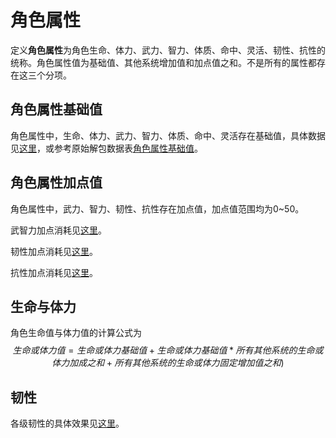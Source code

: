 # 角色属性

定义**角色属性**为角色生命、体力、武力、智力、体质、命中、灵活、韧性、抗性的统称。角色属性值为基础值、其他系统增加值和加点值之和。不是所有的属性都存在这三个分项。

## 角色属性基础值

角色属性中，生命、体力、武力、智力、体质、命中、灵活存在基础值，具体数据见[这里](角色属性基础值表.md)，或参考原始解包数据表[角色属性基础值][角色属性基础值]。

## 角色属性加点值

角色属性中，武力、智力、韧性、抗性存在加点值，加点值范围均为0~50。

武智力加点消耗见[这里](武智力加点消耗表.md)。

韧性加点消耗见[这里](韧性加点消耗表.md)。

抗性加点消耗见[这里](抗性加点消耗表.md)。

## 生命与体力

角色生命值与体力值的计算公式为
$$生命或体力值=生命或体力基础值+生命或体力基础值*所有其他系统的生命或体力加成之和+所有其他系统的生命或体力固定增加值之和)$$

## 韧性

各级韧性的具体效果见[这里](韧性效果表.md)。

[角色属性基础值]: https://view.officeapps.live.com/op/view.aspx?src=https://cloud.tsinghua.edu.cn/f/bf176e05608048fe8261/?dl=1

